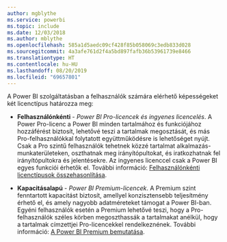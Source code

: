 ```yaml
---
author: mgblythe
ms.service: powerbi
ms.topic: include
ms.date: 12/03/2018
ms.author: mblythe
ms.openlocfilehash: 585a1d5aedc09cf428f85b058069c3edb833d028
ms.sourcegitcommit: 4a3afe761d2f4a5bd897fafb36b53961739e8466
ms.translationtype: HT
ms.contentlocale: hu-HU
ms.lasthandoff: 08/20/2019
ms.locfileid: "69657801"
---
```

A Power BI szolgáltatásban a felhasználók számára elérhető képességeket két licenctípus határozza meg:

* **Felhasználónkénti** - *Power BI Pro-licencek és ingyenes licencelés*. A Power Pro-licenc a Power BI minden tartalmához és funkciójához hozzáférést biztosít, lehetővé teszi a tartalmak megosztását, és más Pro-felhasználókkal folytatott együttműködésre is lehetőséget nyújt. Csak a Pro szintű felhasználók tehetnek közzé tartalmat alkalmazás-munkaterületeken, oszthatnak meg irányítópultokat, és iratkozhatnak fel irányítópultokra és jelentésekre. Az ingyenes licenccel csak a Power BI egyes funkciói érhetők el. További információ: [Felhasználónkénti licenctípusok összehasonlítása](../service-features-license-type.md#per-user-license-type-comparison).

* **Kapacitásalapú** - *Power BI Premium-licencek*. A Premium szint fenntartott kapacitást biztosít, amellyel konzisztensebb teljesítmény érhető el, és amely nagyobb adatméreteket támogat a Power BI-ban. Egyéni felhasználók esetén a Premium lehetővé teszi, hogy a Pro-felhasználók széles körben megoszthassák a tartalmakat anélkül, hogy a tartalmak címzettjei Pro-licencekkel rendelkeznének. További információ: [A Power BI Premium bemutatása](../service-premium-what-is.md).